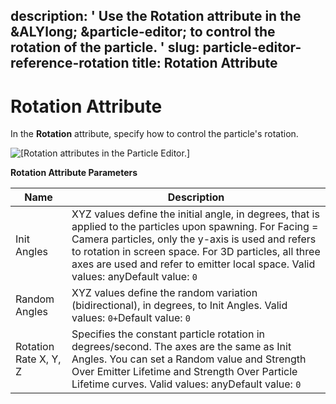 description: ' Use the Rotation attribute in the &ALYlong; &particle-editor; to control
  the rotation of the particle. '
slug: particle-editor-reference-rotation
title: Rotation Attribute
---
# Rotation Attribute<a name="particle-editor-reference-rotation"></a>

In the **Rotation** attribute, specify how to control the particle's rotation\.

![\[Rotation attributes in the Particle Editor.\]](/images/userguide/particles/particle-editor-rotation.png)


**Rotation Attribute Parameters**  

| Name | Description | 
| --- | --- | 
| Init Angles | XYZ values define the initial angle, in degrees, that is applied to the particles upon spawning\. For Facing = Camera particles, only the y\-axis is used and refers to rotation in screen space\. For 3D particles, all three axes are used and refer to emitter local space\. Valid values: anyDefault value: `0` | 
| Random Angles | XYZ values define the random variation \(bidirectional\), in degrees, to Init Angles\. Valid values: `0+`Default value: `0` | 
| Rotation Rate X, Y, Z | Specifies the constant particle rotation in degrees/second\. The axes are the same as Init Angles\. You can set a Random value and Strength Over Emitter Lifetime and Strength Over Particle Lifetime curves\. Valid values: anyDefault value: `0` | 